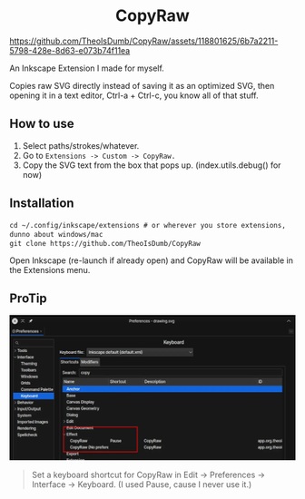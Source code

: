 <h1 align="center">CopyRaw</h1>



https://github.com/TheoIsDumb/CopyRaw/assets/118801625/6b7a2211-5798-428e-8d63-e073b74f11ea



An Inkscape Extension I made for myself.

Copies raw SVG directly instead of saving it as an optimized SVG, then opening it in a text editor, Ctrl-a + Ctrl-c, you know all of that stuff. 

## How to use

1. Select paths/strokes/whatever.
2. Go to `Extensions -> Custom -> CopyRaw.`
3. Copy the SVG text from the box that pops up. (index.utils.debug() for now)

## Installation

```
cd ~/.config/inkscape/extensions # or wherever you store extensions, dunno about windows/mac
git clone https://github.com/TheoIsDumb/CopyRaw
```

Open Inkscape (re-launch if already open) and CopyRaw will be available in the Extensions menu.

## ProTip 

![protip](protip.webp)

> Set a keyboard shortcut for CopyRaw in Edit -> Preferences -> Interface -> Keyboard. 
> (I used Pause, cause I never use it.)
